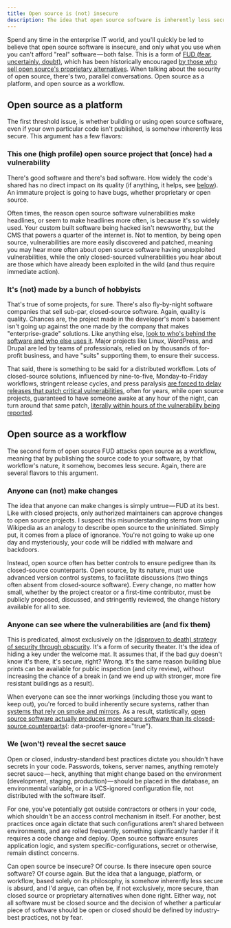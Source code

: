 ```yaml
---
title: Open source is (not) insecure
description: The idea that open source software is inherently less secure than its closed source or proprietary counterparts is untrue and stems from fear, uncertainty, and doubt (FUD).
---
```


Spend any time in the enterprise IT world, and you'll quickly be led to believe that open source software is insecure, and only what you use when you can't afford "real" software — both false. This is a form of [FUD (fear, uncertainly, doubt)](http://en.wikipedia.org/wiki/Fear,_uncertainty_and_doubt), which has been historically encouraged [by those who sell open source's proprietary alternatives](https://en.wikipedia.org/wiki/Halloween_documents). When talking about the security of open source, there's two, parallel conversations. Open source as a platform, and open source as a workflow.

## Open source as a platform

The first threshold issue, is whether building or using open source software, even if your own particular code isn't published, is somehow inherently less secure. This argument has a few flavors:

### This one (high profile) open source project that (once) had a vulnerability

There's good software and there's bad software. How widely the code's shared has no direct impact on its quality (if anything, it helps, see [below](#anyone-can-see-where-the-vulnerabilities-are-and-fix-them)). An immature project is going to have bugs, whether proprietary or open source.

Often times, the reason open source software vulnerabilities make headlines, or seem to make headlines more often, is because it's so widely used. Your custom built software being hacked isn't newsworthy, but the CMS that powers a quarter of the internet is. Not to mention, by being open source, vulnerabilities are more easily discovered and patched, meaning you may hear more often about open source software having unexploited vulnerabilities, while the only closed-sourced vulnerabilities you hear about are those which have already been exploited in the wild (and thus require immediate action).

### It's (not) made by a bunch of hobbyists

That's true of some projects, for sure. There's also fly-by-night software companies that sell sub-par, closed-source software. Again, quality is quality. Chances are, the project made in the developer's mom's basement isn't going up against the one made by the company that makes "enterprise-grade" solutions. Like anything else, [look to who's behind the software and who else uses it](https://ben.balter.com/2014/06/02/how-to-identify-a-strong-open-source-project/). Major projects like Linux, WordPress, and Drupal are led by teams of professionals, relied on by thousands of for-profit business, and have "suits" supporting them, to ensure their success.

That said, there is something to be said for a distributed workflow. Lots of closed-source solutions, influenced by nine-to-five, Monday-to-Friday workflows, stringent release cycles, and press paralysis [are forced to delay releases that patch critical vulnerabilities](http://www.xconomy.com/boston/2008/03/07/delays-in-software-patch-pushed-security-firm-to-disclose-vmware-flaw/), often for years, while open source projects, guaranteed to have someone awake at any hour of the night, can turn around that same patch, [literally within hours of the vulnerability being reported](https://twitter.com/#!/nacin/status/9753986051604480).

## Open source as a workflow

The second form of open source FUD attacks open source as a workflow, meaning that by publishing the source code to your software, by that workflow's nature, it somehow, becomes less secure. Again, there are several flavors to this argument.

### Anyone can (not) make changes

The idea that anyone can make changes is simply untrue — FUD at its best. Like with closed projects, only authorized maintainers can approve changes to open source projects. I suspect this misunderstanding stems from using Wikipedia as an analogy to describe open source to the uninitiated. Simply put, it comes from a place of ignorance. You're not going to wake up one day and mysteriously, your code will be riddled with malware and backdoors.

Instead, open source often has better controls to ensure pedigree than its closed-source counterparts. Open source, by its nature, must use advanced version control systems, to facilitate discussions (two things often absent from closed-source software). Every change, no matter how small, whether by the project creator or a first-time contributor, must be publicly proposed, discussed, and stringently reviewed, the change history available for all to see.

### Anyone can see where the vulnerabilities are (and fix them)

This is predicated, almost exclusively on the [(disproven to death) strategy of security through obscurity](http://en.wikipedia.org/wiki/Security_through_obscurity). It's a form of security theater. It's the idea of hiding a key under the welcome mat. It assumes that, if the bad guy doesn't know it's there, it's secure, right? Wrong. It's the same reason building blue prints can be available for public inspection (and city review), without increasing the chance of a break in (and we end up with stronger, more fire resistant buildings as a result).

When everyone can see the inner workings (including those you want to keep out), you're forced to build inherently secure systems, rather than [systems that rely on smoke and mirrors](http://www.commlawblog.com/2010/01/articles/unlicensed-operations-and-emerging-technologies/fcc-changes-stance-on-open-source-security/). As a result, statistically, [open source software actually produces more secure software than its closed-source counterparts](http://www.infoworld.com/d/open-source-software/report-open-source-tops-proprietary-code-in-quality-187169){: data-proofer-ignore="true"}.

### We (won't) reveal the secret sauce

Open or closed, industry-standard best practices dictate you shouldn't have secrets in your code. Passwords, tokens, server names, anything remotely secret sauce — heck, anything that might change based on the environment (development, staging, production) — should be placed in the database, an environmental variable, or in a VCS-ignored configuration file, not distributed with the software itself.

For one, you've potentially got outside contractors or others in your code, which shouldn't be an access control mechanism in itself. For another, best practices once again dictate that such configurations aren't shared between environments, and are rolled frequently, something significantly harder if it requires a code change and deploy. Open source software ensures application logic, and system specific-configurations, secret or otherwise, remain distinct concerns.

Can open source be insecure? Of course. Is there insecure open source software? Of course again. But the idea that a language, platform, or workflow, based solely on its philosophy, is somehow inherently less secure is absurd, and I'd argue, can often be, if not exclusively, more secure, than closed source or proprietary alternatives when done right. Either way, not all software must be closed source and the decision of whether a particular piece of software should be open or closed should be defined by industry-best practices, not by fear.

